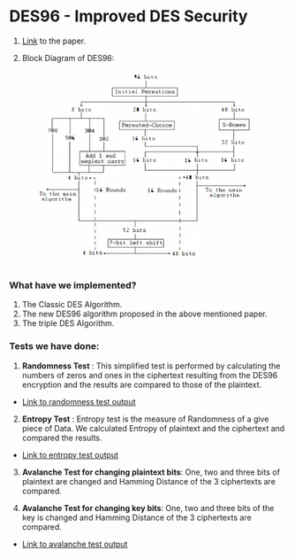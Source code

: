 # DES96 - Improved DES Security

1. [Link](https://ieeexplore.ieee.org/stamp/stamp.jsp?arnumber=5585593) to the paper. 

2. Block Diagram of DES96: 

![DES96 Block Diagram](./DES96_BlockDiagram.png)

### What have we implemented? 

1. The Classic DES Algorithm. 
2. The new DES96 algorithm proposed in the above mentioned paper. 
3. The triple DES Algorithm. 

### Tests we have done: 

1. **Randomness Test** : This simplified test is performed by calculating the numbers of zeros and ones in the ciphertext resulting from the DES96 encryption and the results are compared to those of the plaintext. 

* [Link to randomness test output](./randomtest.output)


2. **Entropy Test** : Entropy test is the measure of Randomness of a give piece of Data. We calculated Entropy of plaintext and the ciphertext and compared the results. 

* [Link to entropy test output](./entropytest.output)

3. **Avalanche Test for changing plaintext bits**: One, two and three bits of plaintext are changed and Hamming Distance of the 3 ciphertexts are compared. 

4. **Avalanche Test for changing key bits**: One, two and three bits of the key is changed and Hamming Distance of the 3 ciphertexts are compared. 

* [Link to avalanche test output](./avalanchetest.output)





